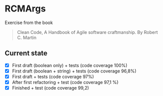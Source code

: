 # RCMArgs

Exercise from the book    
> Clean Code, A Handbook of Agile software craftmanship. By Robert C. Martin

## Current state

- [x] First draft (boolean only) + tests (code coverage 100%) 
- [x] First draft (boolean + string) + tests (code coverage 96,8%)
- [x] First draft + tests (code coverage 97%)
- [x] After first refactoring + test (code coverage 97,1 %)
- [x] Finished + test (code coverage 99,2)
